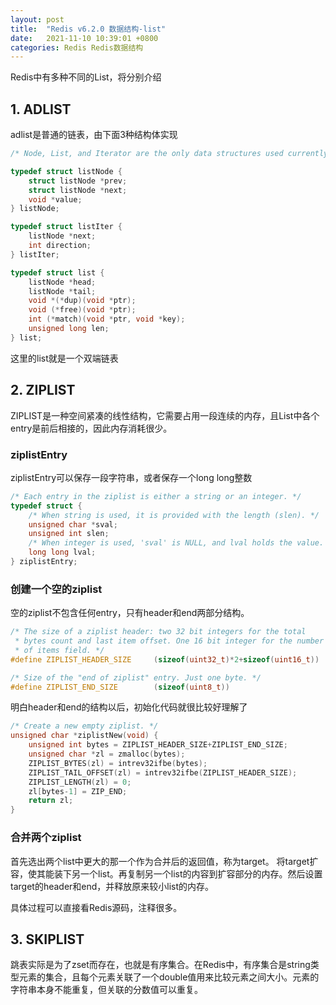 ```yaml
---
layout: post
title:  "Redis v6.2.0 数据结构-list"
date:   2021-11-10 10:39:01 +0800
categories: Redis Redis数据结构
---
```


Redis中有多种不同的List，将分别介绍

## 1. ADLIST
adlist是普通的链表，由下面3种结构体实现

```c
/* Node, List, and Iterator are the only data structures used currently. */

typedef struct listNode {
    struct listNode *prev;
    struct listNode *next;
    void *value;
} listNode;

typedef struct listIter {
    listNode *next;
    int direction;
} listIter;

typedef struct list {
    listNode *head;
    listNode *tail;
    void *(*dup)(void *ptr);
    void (*free)(void *ptr);
    int (*match)(void *ptr, void *key);
    unsigned long len;
} list;
```

这里的list就是一个双端链表



## 2. ZIPLIST

ZIPLIST是一种空间紧凑的线性结构，它需要占用一段连续的内存，且List中各个entry是前后相接的，因此内存消耗很少。


### ziplistEntry

ziplistEntry可以保存一段字符串，或者保存一个long long整数

```c
/* Each entry in the ziplist is either a string or an integer. */
typedef struct {
    /* When string is used, it is provided with the length (slen). */
    unsigned char *sval;
    unsigned int slen;
    /* When integer is used, 'sval' is NULL, and lval holds the value. */
    long long lval;
} ziplistEntry;
```

### 创建一个空的ziplist

空的ziplist不包含任何entry，只有header和end两部分结构。

```c
/* The size of a ziplist header: two 32 bit integers for the total
 * bytes count and last item offset. One 16 bit integer for the number
 * of items field. */
#define ZIPLIST_HEADER_SIZE     (sizeof(uint32_t)*2+sizeof(uint16_t))
```

```c
/* Size of the "end of ziplist" entry. Just one byte. */
#define ZIPLIST_END_SIZE        (sizeof(uint8_t))
```

明白header和end的结构以后，初始化代码就很比较好理解了

```c
/* Create a new empty ziplist. */
unsigned char *ziplistNew(void) {
    unsigned int bytes = ZIPLIST_HEADER_SIZE+ZIPLIST_END_SIZE;
    unsigned char *zl = zmalloc(bytes);
    ZIPLIST_BYTES(zl) = intrev32ifbe(bytes);
    ZIPLIST_TAIL_OFFSET(zl) = intrev32ifbe(ZIPLIST_HEADER_SIZE);
    ZIPLIST_LENGTH(zl) = 0;
    zl[bytes-1] = ZIP_END;
    return zl;
}
```

### 合并两个ziplist

首先选出两个list中更大的那一个作为合并后的返回值，称为target。
将target扩容，使其能装下另一个list。再复制另一个list的内容到扩容部分的内存。然后设置target的header和end，并释放原来较小list的内存。

具体过程可以直接看Redis源码，注释很多。



## 3. SKIPLIST

跳表实际是为了zset而存在，也就是有序集合。在Redis中，有序集合是string类型元素的集合，且每个元素关联了一个double值用来比较元素之间大小。元素的字符串本身不能重复，但关联的分数值可以重复。